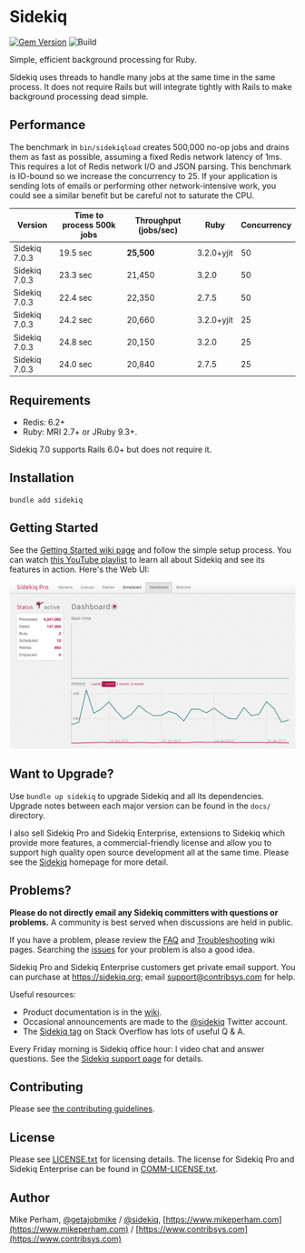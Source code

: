 Sidekiq
==============

[![Gem Version](https://badge.fury.io/rb/sidekiq.svg)](https://rubygems.org/gems/sidekiq)
![Build](https://github.com/mperham/sidekiq/workflows/CI/badge.svg)

Simple, efficient background processing for Ruby.

Sidekiq uses threads to handle many jobs at the same time in the
same process.  It does not require Rails but will integrate tightly with
Rails to make background processing dead simple.

Performance
---------------

The benchmark in `bin/sidekiqload` creates 500,000 no-op jobs and drains them as fast as possible, assuming a fixed Redis network latency of 1ms.
This requires a lot of Redis network I/O and JSON parsing.
This benchmark is IO-bound so we increase the concurrency to 25.
If your application is sending lots of emails or performing other network-intensive work, you could see a similar benefit but be careful not to saturate the CPU.

Version | Time to process 500k jobs | Throughput (jobs/sec) | Ruby | Concurrency
-----------------|------|---------|---------|------------------------
Sidekiq 7.0.3 | 19.5 sec| **25,500** | 3.2.0+yjit | 50
Sidekiq 7.0.3 | 23.3 sec| 21,450 | 3.2.0 | 50
Sidekiq 7.0.3 | 22.4 sec| 22,350 | 2.7.5 | 50
Sidekiq 7.0.3 | 24.2 sec| 20,660 | 3.2.0+yjit | 25
Sidekiq 7.0.3 | 24.8 sec| 20,150 | 3.2.0 | 25
Sidekiq 7.0.3 | 24.0 sec| 20,840 | 2.7.5 | 25

Requirements
-----------------

- Redis: 6.2+
- Ruby: MRI 2.7+ or JRuby 9.3+.

Sidekiq 7.0 supports Rails 6.0+ but does not require it.


Installation
-----------------

    bundle add sidekiq


Getting Started
-----------------

See the [Getting Started wiki page](https://github.com/mperham/sidekiq/wiki/Getting-Started) and follow the simple setup process.
You can watch [this YouTube playlist](https://www.youtube.com/playlist?list=PLjeHh2LSCFrWGT5uVjUuFKAcrcj5kSai1) to learn all about
Sidekiq and see its features in action.  Here's the Web UI:

![Web UI](https://github.com/mperham/sidekiq/raw/main/examples/web-ui.png)


Want to Upgrade?
-------------------

Use `bundle up sidekiq` to upgrade Sidekiq and all its dependencies.
Upgrade notes between each major version can be found in the `docs/` directory.

I also sell Sidekiq Pro and Sidekiq Enterprise, extensions to Sidekiq which provide more
features, a commercial-friendly license and allow you to support high
quality open source development all at the same time.  Please see the
[Sidekiq](https://sidekiq.org/) homepage for more detail.


Problems?
-----------------

**Please do not directly email any Sidekiq committers with questions or problems.**
A community is best served when discussions are held in public.

If you have a problem, please review the [FAQ](https://github.com/mperham/sidekiq/wiki/FAQ) and [Troubleshooting](https://github.com/mperham/sidekiq/wiki/Problems-and-Troubleshooting) wiki pages.
Searching the [issues](https://github.com/mperham/sidekiq/issues) for your problem is also a good idea.

Sidekiq Pro and Sidekiq Enterprise customers get private email support.
You can purchase at https://sidekiq.org; email support@contribsys.com for help.

Useful resources:

* Product documentation is in the [wiki](https://github.com/mperham/sidekiq/wiki).
* Occasional announcements are made to the [@sidekiq](https://twitter.com/sidekiq) Twitter account.
* The [Sidekiq tag](https://stackoverflow.com/questions/tagged/sidekiq) on Stack Overflow has lots of useful Q &amp; A.

Every Friday morning is Sidekiq office hour: I video chat and answer questions.
See the [Sidekiq support page](https://sidekiq.org/support.html) for details.

Contributing
-----------------

Please see [the contributing guidelines](https://github.com/mperham/sidekiq/blob/main/.github/contributing.md).

License
-----------------

Please see [LICENSE.txt](https://github.com/mperham/sidekiq/blob/main/LICENSE.txt) for licensing details.
The license for Sidekiq Pro and Sidekiq Enterprise can be found in [COMM-LICENSE.txt](https://github.com/mperham/sidekiq/blob/main/COMM-LICENSE.txt).

Author
-----------------

Mike Perham, [@getajobmike](https://twitter.com/getajobmike) / [@sidekiq](https://twitter.com/sidekiq), [https://www.mikeperham.com](https://www.mikeperham.com) / [https://www.contribsys.com](https://www.contribsys.com)
